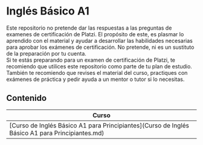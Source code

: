 # Inglés Básico A1
Este repositorio no pretende dar las respuestas a las preguntas de examenes de certificación de Platzi. El propósito de este, es plasmar lo aprendido con el material y ayudar a desarrollar las habilidades necesarias para aprobar los exámenes de certificación. No pretende, ni es un sustituto de la preparación por tu cuenta. <br>
Si te estás preparando para un examen de certificación de Platzi, te recomiendo que utilices este repositorio como parte de tu plan de estudio. También te recomiendo que revises el material del curso, practiques con exámenes de práctica y pedir ayuda a un mentor o tutor si lo necesitas.

## Contenido

|Curso|
|-----------|
|[Curso de Inglés Básico A1 para Principiantes](Curso de Inglés Básico A1 para Principiantes.md)| 

&nbsp;